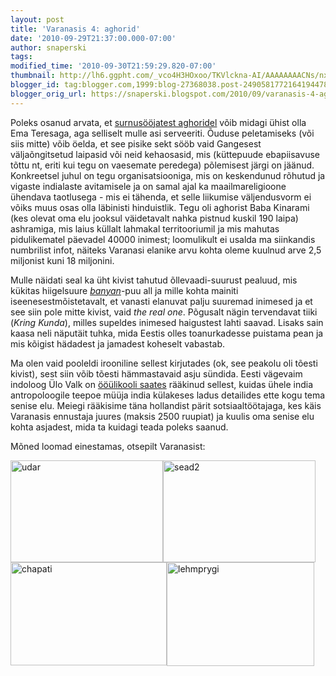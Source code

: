 ```yaml
---
layout: post
title: 'Varanasis 4: aghorid'
date: '2010-09-29T21:37:00.000-07:00'
author: snaperski
tags: 
modified_time: '2010-09-30T21:59:29.820-07:00'
thumbnail: http://lh6.ggpht.com/_vco4H3HOxoo/TKVlckna-AI/AAAAAAAACNs/nx3w0aBeovE/s72-c/udar_thumb1.jpg?imgmax=800
blogger_id: tag:blogger.com,1999:blog-27368038.post-2490581772164194478
blogger_orig_url: https://snaperski.blogspot.com/2010/09/varanasis-4-aghorid-ja.html
---
```


<p>Poleks osanud arvata, et <a href="http://www.youtube.com/watch?v=-LaAsBsM0rg">surnusööjatest aghoridel</a> võib midagi ühist olla Ema Teresaga, aga selliselt mulle asi serveeriti. Õuduse peletamiseks (või siis mitte) võib öelda, et see pisike sekt sööb vaid Gangesest väljaõngitsetud laipasid või neid kehaosasid, mis (küttepuude ebapiisavuse tõttu nt, eriti kui tegu on vaesemate peredega) põlemisest järgi on jäänud. Konkreetsel juhul on tegu organisatsiooniga, mis on keskendunud rõhutud ja vigaste indialaste avitamisele ja on samal ajal ka maailmareligioone ühendava taotlusega - mis ei tähenda, et selle liikumise väljendusvorm ei võiks muus osas olla läbinisti hinduistlik. Tegu oli aghorist Baba Kinarami (kes olevat oma elu jooksul väidetavalt nahka pistnud kuskil 190 laipa) ashramiga, mis laius küllalt lahmakal territooriumil ja mis mahutas pidulikematel päevadel 40000 inimest; loomulikult ei usalda ma siinkandis numbrilist infot, näiteks Varanasi elanike arvu kohta oleme kuulnud arve 2,5 miljonist kuni 18 miljonini. </p>  <p>Mulle näidati seal ka üht kivist tahutud õllevaadi-suurust pealuud, mis kükitas hiigelsuure <a href="http://en.wikipedia.org/wiki/Banyan"><em>banyan</em></a>-puu all ja mille kohta mainiti iseenesestmõistetavalt, et vanasti elanuvat palju suuremad inimesed ja et see siin pole mitte kivist, vaid <em>the real one</em>. Põgusalt nägin tervendavat tiiki (<em>Kring Kunda</em>), milles supeldes inimesed haigustest lahti saavad. Lisaks sain kaasa neli näputäit tuhka, mida Eestis olles toanurkadesse puistama pean ja mis kõigist hädadest ja jamadest koheselt vabastab. </p>  <p>Ma olen vaid pooleldi irooniline sellest kirjutades (ok, see peakolu oli tõesti kivist), sest siin võib tõesti hämmastavaid asju sündida. Eesti vägevaim indoloog Ülo Valk on <a href="http://heli.er.ee/helid/oy/OY2010_Ulo_Valk_Oo_ja_uni_uskumustes.mp3">ööülikooli saates</a> rääkinud sellest, kuidas ühele india antropoloogile teepoe müüja india külakeses ladus detailides ette kogu tema senise elu. Meiegi rääkisime täna hollandist pärit sotsiaaltöötajaga, kes käis Varanasis ennustaja juures (maksis 2500 ruupiat) ja kuulis oma senise elu kohta asjadest, mida ta kuidagi teada poleks saanud.</p>  <p>Mõned loomad einestamas, otsepilt Varanasist:</p>  <p><a href="http://lh3.ggpht.com/_vco4H3HOxoo/TKVlb8wmB3I/AAAAAAAACNo/-aNGQs0ldNg/s1600-h/udar3.jpg"><img style="border-width: 0px; display: inline; margin-left: 0px; margin-right: 0px;" title="udar" alt="udar" src="http://lh6.ggpht.com/_vco4H3HOxoo/TKVlckna-AI/AAAAAAAACNs/nx3w0aBeovE/udar_thumb1.jpg?imgmax=800" width="244" align="left" border="0" height="163" /></a> </p>  <p><a href="http://lh6.ggpht.com/_vco4H3HOxoo/TKVldhOKaVI/AAAAAAAACNw/2WJh8tfyQKg/s1600-h/sead23.jpg"><img style="border-width: 0px; display: inline; margin-left: 0px; margin-right: 0px;" title="sead2" alt="sead2" src="http://lh5.ggpht.com/_vco4H3HOxoo/TKVlenp5nMI/AAAAAAAACN0/YQowuJ-FlUE/sead2_thumb1.jpg?imgmax=800" width="244" align="left" border="0" height="163" /></a></p>  <p></p>  <p> </p>  <p> </p>  <p> </p>  <p> </p>  <p> </p>  <p><a href="http://lh4.ggpht.com/_vco4H3HOxoo/TKVlfiIIP4I/AAAAAAAACN4/JXSHxyt6T0g/s1600-h/chapati6.jpg"><img style="border-width: 0px; display: inline; margin-left: 0px; margin-right: 0px;" title="chapati" alt="chapati" src="http://lh3.ggpht.com/_vco4H3HOxoo/TKVlgUIAbWI/AAAAAAAACN8/z6Fh-CHYiAA/chapati_thumb4.jpg?imgmax=800" width="250" align="left" border="0" height="165" /></a> </p>  <p><a href="http://lh5.ggpht.com/_vco4H3HOxoo/TKVlhHh_AeI/AAAAAAAACOA/HrQRWgHTmzY/s1600-h/lehmprygi5.jpg"><img style="border-width: 0px; display: inline;" title="lehmprygi" alt="lehmprygi" src="http://lh5.ggpht.com/_vco4H3HOxoo/TKVlh7JsNlI/AAAAAAAACOE/VcuBfq6naNk/lehmprygi_thumb3.jpg?imgmax=800" width="236" border="0" height="166" /></a></p>